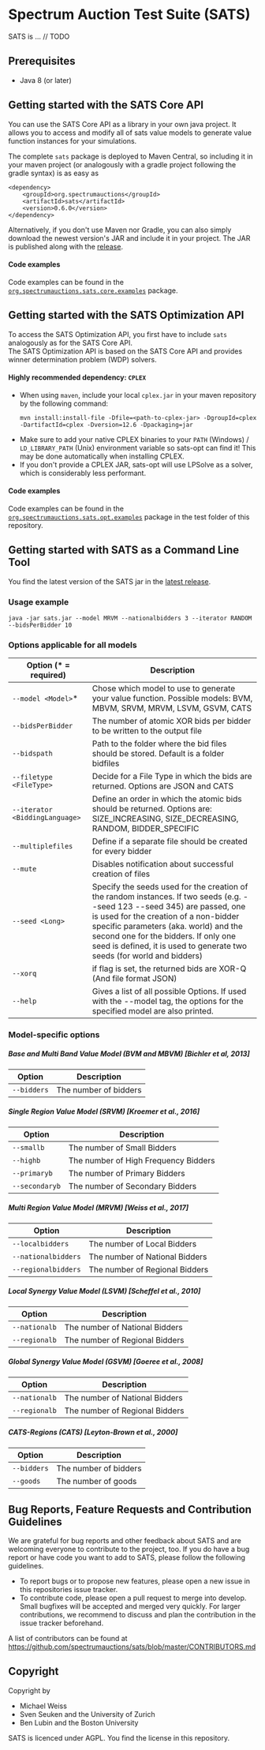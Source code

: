 # Spectrum Auction Test Suite (SATS)

SATS is ... // TODO

## Prerequisites
* Java 8 (or later)

## Getting started with the SATS Core API
You can use the SATS Core API as a library in your own java project.
It allows you to access and modify all of sats value models to generate value function instances for your simulations.

The complete `sats` package is deployed to Maven Central, so including it in your maven project
(or analogously with a gradle project following the gradle syntax) is as easy as 
```
<dependency>
    <groupId>org.spectrumauctions</groupId>
    <artifactId>sats</artifactId>
    <version>0.6.0</version>
</dependency>
```

Alternatively, if you don't use Maven nor Gradle, you can also simply download the newest version's JAR and include it in your project. The JAR is published along with the [release](https://github.com/spectrumauctions/sats-core/releases/).

#### Code examples
Code examples can be found in the
[`org.spectrumauctions.sats.core.examples`](https://github.com/spectrumauctions/sats/tree/master/src/test/java/org/spectrumauctions/sats/core/examples)
package. 


## Getting started with the SATS Optimization API
To access the SATS Optimization API, you first have to include `sats` analogously as for the SATS Core API.  
The SATS Optimization API is based on the SATS Core API and provides winner determination problem (WDP) solvers.

#### Highly recommended dependency: `CPLEX`
* When using `maven`, include your local `cplex.jar` in your maven repository by the following command:
  ```
  mvn install:install-file -Dfile=<path-to-cplex-jar> -DgroupId=cplex -DartifactId=cplex -Dversion=12.6 -Dpackaging=jar
  ```
* Make sure to add your native CPLEX binaries to your `PATH` (Windows) / `LD_LIBRARY_PATH` (Unix) environment variable so sats-opt can find it! This may be done automatically when installing CPLEX. 
* If you don't provide a CPLEX JAR, sats-opt will use LPSolve as a solver, which is considerably less performant.

#### Code examples
Code examples can be found in the
[`org.spectrumauctions.sats.opt.examples`](https://github.com/spectrumauctions/sats/tree/master/src/test/java/org/spectrumauctions/sats/opt/examples)
package in the test folder of this repository.


## Getting started with SATS as a Command Line Tool
You find the latest version of the SATS jar in the [latest release](https://github.com/spectrumauctions/sats/releases/latest).

### Usage example
`java -jar sats.jar --model MRVM --nationalbidders 3 --iterator RANDOM --bidsPerBidder 10`

### Options applicable for all models

| Option (* = required)           | Description |
| ------------------------------- | ----------- |
| `--model <Model>`*              | Chose which model to use to generate your value function. Possible models: BVM, MBVM, SRVM, MRVM, LSVM, GSVM, CATS |
| `--bidsPerBidder`               | The number of atomic XOR bids per bidder to be written to the output file |
| `--bidspath`                    | Path to the folder where the bid files should be stored. Default is a folder bidfiles |
| `--filetype <FileType>`         | Decide for a File Type in which the bids are returned. Options are JSON and CATS      |
| `--iterator <BiddingLanguage>`  | Define an order in which the atomic bids should be returned. Options are: SIZE_INCREASING, SIZE_DECREASING, RANDOM, BIDDER_SPECIFIC |
| `--multiplefiles`               | Define if a separate file should be created for every bidder |
| `--mute`                        | Disables notification about successful creation of files |
| `--seed <Long>`                 | Specify the seeds used for the creation of the random instances. If two seeds (e.g. --seed 123 --seed 345) are passed, one is used for the creation of a non-bidder specific parameters (aka. world) and the second one for the bidders. If only one seed is defined, it is used to generate two seeds (for world and bidders) |
| `--xorq`                        | if flag is set, the returned bids are XOR-Q (And file format JSON) |
| `--help`                        | Gives a list of all possible Options. If used with the --model tag, the options for the specified model are also printed. |

### Model-specific options

##### Base and Multi Band Value Model (BVM and MBVM) [Bichler et al, 2013]
| Option              | Description |
| ------------------- | ----------- |
| `--bidders`    | The number of bidders |

##### Single Region Value Model (SRVM) [Kroemer et al., 2016]
| Option              | Description |
| ------------------- | ----------- |
| `--smallb`    | The number of Small Bidders |
| `--highb` | The number of High Frequency Bidders |
| `--primaryb` | The number of Primary Bidders |
| `--secondaryb` | The number of Secondary Bidders |

##### Multi Region Value Model (MRVM) [Weiss et al., 2017]
| Option              | Description |
| ------------------- | ----------- |
| `--localbidders`    | The number of Local Bidders |
| `--nationalbidders` | The number of National Bidders |
| `--regionalbidders` | The number of Regional Bidders |

##### Local Synergy Value Model (LSVM)  [Scheffel et al., 2010] 
| Option              | Description |
| ------------------- | ----------- |
| `--nationalb`    | The number of National Bidders |
| `--regionalb` | The number of Regional Bidders |

##### Global Synergy Value Model (GSVM) [Goeree et al., 2008]
| Option              | Description |
| ------------------- | ----------- |
| `--nationalb`    | The number of National Bidders |
| `--regionalb` | The number of Regional Bidders |

##### CATS-Regions (CATS) [Leyton-Brown et al., 2000]
| Option              | Description |
| ------------------- | ----------- |
| `--bidders`    | The number of bidders |
| `--goods` | The number of goods |

## Bug Reports, Feature Requests and Contribution Guidelines
We are grateful for bug reports and other feedback about SATS and are welcoming everyone to contribute to the project, too. 
If you do have a bug report or have code you want to add to SATS, please follow the following guidelines.
* To report bugs or to propose new features, please open a new issue in this repositories issue tracker. 
* To contribute code, please open a pull request to merge into develop. Small bugfixes will be accepted and merged very quickly. 
For larger contributions, we recommend to discuss and plan the contribution in the issue tracker beforehand.

A list of contributors can be found at 
https://github.com/spectrumauctions/sats/blob/master/CONTRIBUTORS.md

## Copyright
Copyright by
* Michael Weiss
* Sven Seuken and the University of Zurich
* Ben Lubin and the Boston University

SATS is licenced under AGPL. You find the license in this repository. 
